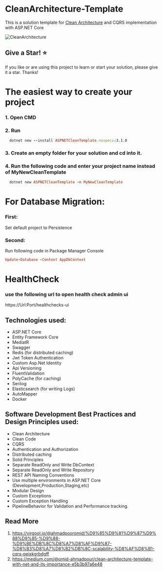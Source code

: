 # CleanArchitecture-Template
This is a solution template for [Clean Architecture](https://blog.cleancoder.com/uncle-bob/2012/08/13/the-clean-architecture.html) and CQRS implementation with ASP.NET Core

![CleanArchitecture](https://user-images.githubusercontent.com/42376112/110762993-a61b1580-8266-11eb-9ac1-438072319971.jpg)

## Give a Star! ⭐
If you like or are using this project to learn or start your solution, please give it a star. Thanks!

# The easiest way to create your project
### 1. Open CMD
### 2. Run
```ruby
  dotnet new --install ASPNETCleanTemplate.nuspec::3.1.0
  ```
### 3. Create an empty folder for your solution and cd into it.
### 4. Run the following code and enter your project name instead of MyNewCleanTemplate

```ruby
  dotnet new ASPNETCleanTemplate -n MyNewCleanTemplate
  ```

# For Database Migration:
  ### First:
  Set default project to Persistence
  ### Second:
  Run following code in Package Manager Console
  ```ruby
  Update-Database -Context AppDbContext
  ```
  
 # HealthCheck
 ### use the following url to open health check admin ui
 
 https://Url:Port/healthchecks-ui

## Technologies used:

* ASP.NET Core
* Entity Framework Core
* MediatR
* Swagger
* Redis (for distributed caching)
* Jwt Token Authentication
* Custom Asp.Net Identity
* Api Versioning
* FluentValidation
* PolyCache (for caching)
* Serilog
* Elasticsearch (for writing Logs)
* AutoMapper
* Docker

## Software Development Best Practices and Design Principles used:

* Clean Architecture
* Clean Code
* CQRS
* Authentication and Authorization
* Distributed caching
* Solid Principles
* Separate ReadOnly and Write DbContext
* Separate ReadOnly and Write Repository
* REST API Naming Conventions
* Use multiple environments in ASP.NET Core (Development,Production,Staging,etc)
* Modular Design
* Custom Exceptions
* Custom Exception Handling
* PipelineBehavior for Validation and Performance tracking.

## Read More
1. https://virgool.io/@ahmadpooromid/%D9%85%D9%81%D9%87%D9%88%D9%85-%D9%88-%D9%BE%DB%8C%D8%A7%D8%AF%D9%87-%D8%B3%D8%A7%D8%B2%DB%8C-scalability-%D8%AF%D8%B1-cqrs-peixkgrbdgff
2. https://medium.com/@omid-ahmadpour/clean-architecture-template-with-net-and-its-importance-e5b3b97a6e48
